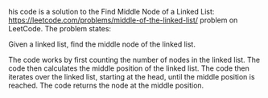 ​his code is a solution to the Find Middle Node of a Linked List: https://leetcode.com/problems/middle-of-the-linked-list/ problem on LeetCode. The problem states:

Given a linked list, find the middle node of the linked list.

The code works by first counting the number of nodes in the linked list. The code then calculates the middle position of the linked list. The code then iterates over the linked list, starting at the head, until the middle position is reached. The code returns the node at the middle position.

